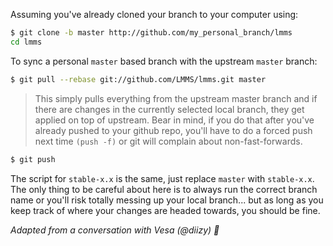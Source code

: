 Assuming you've already cloned your branch to your computer using:

```bash
$ git clone -b master http://github.com/my_personal_branch/lmms
cd lmms
```


To sync a personal `master` based branch with the upstream `master` branch:

```bash
$ git pull --rebase git://github.com/LMMS/lmms.git master
```

> This simply pulls everything from the upstream master branch and if there
are changes in the currently selected local branch, they get applied on
top of upstream. Bear in mind, if you do that after you've already
pushed to your github repo, you'll have to do a forced push next time
`(push -f)` or git will complain about non-fast-forwards.

```bash
$ git push
```

The script for `stable-x.x` is the same, just replace `master` with
`stable-x.x`. The only thing to be careful about here is to always run the
correct branch name or you'll risk totally messing up your local branch...
but as long as you keep track of where your changes are headed towards,
you should be fine.

*Adapted from a conversation with Vesa (@diizy) :jack_o_lantern:*
